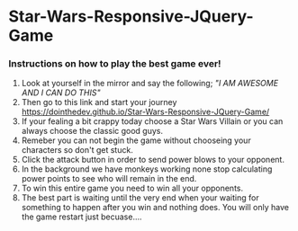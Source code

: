 # Star-Wars-Responsive-JQuery-Game
### Instructions on how to play the best game ever! 
1. Look at yourself in the mirror and say the following; *"I AM AWESOME AND I CAN DO THIS"*
1. Then go to this link and start your journey https://dointhedev.github.io/Star-Wars-Responsive-JQuery-Game/
1. If your fealing a bit crappy today choose a Star Wars Villain or you can always choose the classic good guys. 
1. Remeber you can not begin the game without chooseing your characters so don't get stuck. 
1. Click the attack button in order to send power blows to your opponent. 
1. In the background we have monkeys working none stop calculating power points to see who will remain in the end. 
1. To win this entire game you need to win all your opponents. 
1. The best part is waiting until the very end when your waiting for something to happen after you win and nothing does. You will only have the game restart just  becuase....
  
